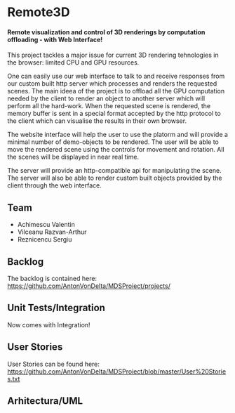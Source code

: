 # Remote3D
#### Remote visualization and control of 3D renderings by computation offloading - with Web Interface!
This project tackles a major issue for current 3D rendering tehnologies in the browser: limited CPU and GPU resources. 

One can easily use our web interface to talk to and receive responses from our custom built http server which processes and renders the requested scenes.
The main ideea of the project is to offload all the GPU computation needed by the client to render an object to another server which will perform all the hard-work. When the requested scene is rendered, the memory buffer is sent in a special format accepted by the http protocol to the client which can visualise the results in their own browser.

The website interface will help the user to use the platorm and will provide a minimal number of demo-objects to be rendered. The user will be able to move the rendered scene using the controls for movement and rotation. All the scenes will be displayed in near real time.

The server will provide an http-compatible api for manipulating the scene. The server will also be able to render custom built objects provided by the client through the web interface.

## Team
- Achimescu Valentin
- Vilceanu Razvan-Arthur
- Reznicencu Sergiu

## Backlog
The backlog is contained here: https://github.com/AntonVonDelta/MDSProiect/projects/

## Unit Tests/Integration
Now comes with Integration!

## User Stories
User Stories can be found here: https://github.com/AntonVonDelta/MDSProiect/blob/master/User%20Stories.txt

## Arhitectura/UML

